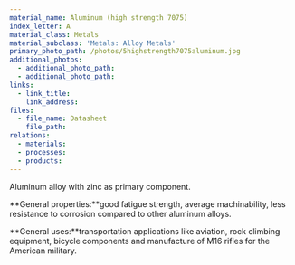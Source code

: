 ```yaml
---
material_name: Aluminum (high strength 7075)
index_letter: A
material_class: Metals
material_subclass: 'Metals: Alloy Metals'
primary_photo_path: /photos/5highstrength7075aluminum.jpg
additional_photos:
  - additional_photo_path:
  - additional_photo_path:
links:
  - link_title:
    link_address:
files:
  - file_name: Datasheet
    file_path:
relations:
  - materials:
  - processes:
  - products:
---
```



Aluminum alloy with zinc as primary component.

**General properties:**good fatigue strength, average machinability, less resistance to corrosion compared to other aluminum alloys.

**General uses:**transportation applications like aviation, rock climbing equipment, bicycle components and manufacture of M16 rifles for the American military.
